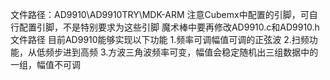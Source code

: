 文件路径：AD9910\AD9910TRY\MDK-ARM
注意Cubemx中配置的引脚，可自行配置引脚，不是特别要求为这些引脚
魔术棒中要再修改AD9910.c和AD9910.h文件路径
目前AD9910能够实现以下功能
1.频率可调幅值可调的正弦波
2.扫频功能，从低频步进到高频
3.方波三角波频率可变，幅值会稳定随机出三组数据中的一组，幅值不可调
